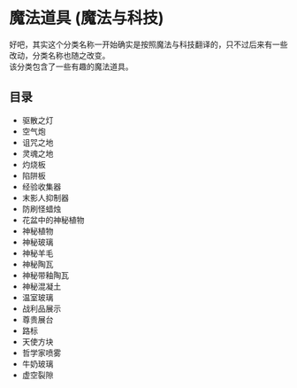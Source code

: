 # 魔法道具 (魔法与科技)

好吧，其实这个分类名称一开始确实是按照魔法与科技翻译的，只不过后来有一些改动，分类名称也随之改变。  
该分类包含了一些有趣的魔法道具。

## 目录

- 驱散之灯
- 空气炮
- 诅咒之地
- 灵魂之地
- 灼烧板
- 陷阱板
- 经验收集器
- 末影人抑制器
- 防刷怪蜡烛
- 花盆中的神秘植物
- 神秘植物
- 神秘玻璃
- 神秘羊毛
- 神秘陶瓦
- 神秘带釉陶瓦
- 神秘混凝土
- 温室玻璃
- 战利品展示
- 尊贵展台
- 路标
- 天使方块
- 哲学家喷雾
- 牛奶玻璃
- 虚空裂隙
